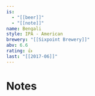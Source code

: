 ```yaml
---
is:
  - "[[beer]]"
  - "[[note]]"
name: Bengali
style: IPA - American
brewery: "[[Sixpoint Brewery]]"
abv: 6.6
rating: 👍
last: "[[2017-06]]"
---
```

# Notes

